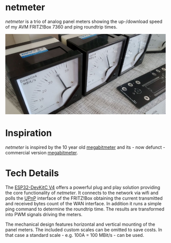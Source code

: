 # netmeter
*netmeter* is a trio of analog panel meters showing the up-/download speed of my AVM FRITZ!Box 7360 and ping roundtrip times.

[![netmeter](https://raw.githubusercontent.com/kiu/netmeter/master/pics/netmeter_banner.jpg)](https://youtu.be/6VHqjQCAy3I)

# Inspiration
*netmeter* is inspired by the 10 year old [megabitmeter](http://dk7sl.de/2010/11/11/megabitmeter/) and its - now defunct - commercial version [megabitmeter](http://megabitmeter.de).

# Tech Details
The [ESP32-DevKitC V4](https://www.espressif.com/en/products/devkits/esp32-devkitc) offers a powerful plug and play solution providing the core functionality of *netmeter*.
It connects to the network via wifi and polls the [UPnP](https://en.wikipedia.org/wiki/Universal_Plug_and_Play) interface of the FRITZ!Box obtaining the current transmitted and received bytes count of the WAN interface. In addition it runs a simple ping command to determine the roundtrip time. The results are transformed into PWM signals driving the meters.

The mechanical design features horizontal and vertical mounting of the panel meters. The included custom scales can be omitted to save costs. In that case a standard scale - e.g. 100A = 100 MBit/s - can be used.
